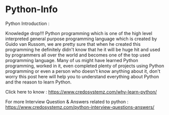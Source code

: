# Python-Info

 Python Introduction  :
 
Knowledge drop!!! Python programming which is one of the high level interpreted general purpose programming language which is created by Guido van Russom, we are pretty sure that when he created this programming he definitely didn't know that he it will be huge hit and used by programmers all over the world and becomes one of the top used programming language. Many of us might have learned Python programming, worked in it, even completed plenty of projects using Python programming or even a person who doesn't know anything about it, don't worry this post here will help you to understand everything about Python and the reason to learn Python. 
 
 Click here to know : https://www.credosystemz.com/why-learn-python/  
 
 For more Interview Question &amp; Answers related to python : https://www.credosystemz.com/python-interview-questions-answers/
